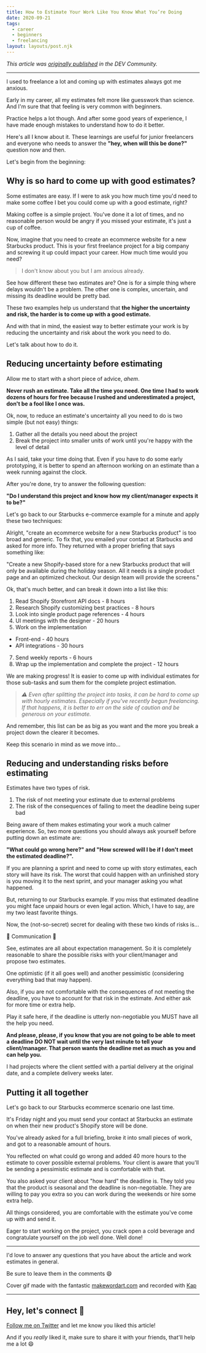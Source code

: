 ```yaml
---
title: How to Estimate Your Work Like You Know What You’re Doing
date: 2020-09-21
tags:
  - career
  - beginners
  - freelancing
layout: layouts/post.njk
---
```


_This article was [originally published](https://dev.to/vtrpldn/how-to-estimate-your-work-like-you-know-what-you-re-doing-oc8) in the DEV Community._

---

I used to freelance a lot and coming up with estimates always got me anxious.

Early in my career, all my estimates felt more like guesswork than science. And I'm sure that that feeling is very common with beginners.

Practice helps a lot though. And after some good years of experience, I have made enough mistakes to understand how to do it better.

Here's all I know about it. These learnings are useful for junior freelancers and everyone who needs to answer the **"hey, when will this be done?"** question now and then.

Let's begin from the beginning:

## Why is so hard to come up with good estimates?

Some estimates are easy. If I were to ask you how much time you'd need to make some coffee I bet you could come up with a good estimate, right?

Making coffee is a simple project. You've done it a lot of times, and no reasonable person would be angry if you missed your estimate, it's just a cup of coffee.

Now, imagine that you need to create an ecommerce website for a new Starbucks product. This is your first freelance project for a big company and screwing it up could impact your career. How much time would you need?

> I don't know about you but I am anxious already.

See how different these two estimates are? One is for a simple thing where delays wouldn't be a problem. The other one is complex, uncertain, and missing its deadline would be pretty bad.

These two examples help us understand that **the higher the uncertainty and risk, the harder is to come up with a good estimate.**

And with that in mind, the easiest way to better estimate your work is by reducing the uncertainty and risk about the work you need to do.

Let's talk about how to do it.

## Reducing uncertainty before estimating

Allow me to start with a short piece of advice, _ahem_.

**Never rush an estimate. Take all the time you need. One time I had to work dozens of hours for free because I rushed and underestimated a project, don't be a fool like I once was.**

Ok, now, to reduce an estimate's uncertainty all you need to do is two simple (but not easy) things:

1.  Gather all the details you need about the project
2.  Break the project into smaller units of work until you're happy with the level of detail

As I said, take your time doing that. Even if you have to do some early prototyping, it is better to spend an afternoon working on an estimate than a week running against the clock.

After you're done, try to answer the following question:

**"Do I understand this project and know how my client/manager expects it to be?"**

Let's go back to our Starbucks e-commerce example for a minute and apply these two techniques:

Alright, "create an ecommerce website for a new Starbucks product" is too broad and generic. To fix that, you emailed your contact at Starbucks and asked for more info. They returned with a proper briefing that says something like:

"Create a new Shopify-based store for a new Starbucks product that will only be available during the holiday season. All it needs is a single product page and an optimized checkout. Our design team will provide the screens."

Ok, that's much better, and can break it down into a list like this:

1.  Read Shopify Storefront API docs - 8 hours
2.  Research Shopify customizing best practices - 8 hours
3.  Look into single product page references - 4 hours
4.  UI meetings with the designer - 20 hours
5.  Work on the implementation

- Front-end - 40 hours
- API integrations - 30 hours

7.  Send weekly reports - 6 hours
8.  Wrap up the implementation and complete the project - 12 hours

We are making progress! It is easier to come up with individual estimates for those sub-tasks and sum them for the complete project estimation.

> _⚠️ Even after splitting the project into tasks, it can be hard to come up with hourly estimates. Especially if you've recently begun freelancing. If that happens, it is better to err on the side of caution and be generous on your estimate._

And remember, this list can be as big as you want and the more you break a project down the clearer it becomes.

Keep this scenario in mind as we move into...

## Reducing and understanding risks before estimating

Estimates have two types of risk.

1.  The risk of not meeting your estimate due to external problems
2.  The risk of the consequences of failing to meet the deadline being super bad

Being aware of them makes estimating your work a much calmer experience. So, two more questions you should always ask yourself before putting down an estimate are:

**"What could go wrong here?" and "How screwed will I be if I don't meet the estimated deadline?".**

If you are planning a sprint and need to come up with story estimates, each story will have its risk. The worst that could happen with an unfinished story is you moving it to the next sprint, and your manager asking you what happened.

But, returning to our Starbucks example. If you miss that estimated deadline you might face unpaid hours or even legal action. Which, I have to say, are my two least favorite things.

Now, the (not-so-secret) secret for dealing with these two kinds of risks is...

🌟 Communication 🌟

See, estimates are all about expectation management. So it is completely reasonable to share the possible risks with your client/manager and propose two estimates.

One optimistic (if it all goes well) and another pessimistic (considering everything bad that may happen).

Also, if you are not comfortable with the consequences of not meeting the deadline, you have to account for that risk in the estimate. And either ask for more time or extra help.

Play it safe here, if the deadline is utterly non-negotiable you MUST have all the help you need.

**And please, please, if you know that you are not going to be able to meet a deadline DO NOT wait until the very last minute to tell your client/manager. That person wants the deadline met as much as you and can help you.**

I had projects where the client settled with a partial delivery at the original date, and a complete delivery weeks later.

## Putting it all together

Let's go back to our Starbucks ecommerce scenario one last time.

It's Friday night and you must send your contact at Starbucks an estimate on when their new product's Shopify store will be done.

You've already asked for a full briefing, broke it into small pieces of work, and got to a reasonable amount of hours.

You reflected on what could go wrong and added 40 more hours to the estimate to cover possible external problems. Your client is aware that you'll be sending a pessimistic estimate and is comfortable with that.

You also asked your client about "how hard" the deadline is. They told you that the product is seasonal and the deadline is non-negotiable. They are willing to pay you extra so you can work during the weekends or hire some extra help.

All things considered, you are comfortable with the estimate you've come up with and send it.

Eager to start working on the project, you crack open a cold beverage and congratulate yourself on the job well done. Well done!

---

I'd love to answer any questions that you have about the article and work estimates in general.

Be sure to leave them in the comments 😄

Cover gif made with the fantastic [makewordart.com](https://makewordart.com/) and recorded with [Kap](https://getkap.co/)

---

## Hey, let's connect 👋

[Follow me on Twitter](https://twitter.com/paladini_dev) and let me know you liked this article!

And if you _really_ liked it, make sure to share it with your friends, that'll help me a lot 😄
